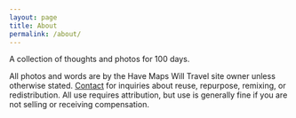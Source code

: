 ```yaml
---
layout: page
title: About
permalink: /about/
---
```


A collection of thoughts and photos for 100 days.

All photos and words are by the Have Maps Will Travel site owner unless otherwise stated. [Contact](mailto:havemaps@gmail.com) for inquiries about reuse, repurpose, remixing, or redistribution. All use requires attribution, but use is generally fine if you are not selling or receiving compensation.
